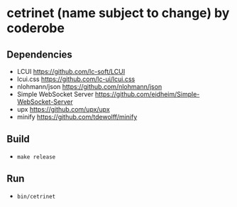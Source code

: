 # cetrinet (name subject to change) by coderobe

## Dependencies
- LCUI https://github.com/lc-soft/LCUI
- lcui.css https://github.com/lc-ui/lcui.css
- nlohmann/json https://github.com/nlohmann/json
- Simple WebSocket Server https://github.com/eidheim/Simple-WebSocket-Server
- upx https://github.com/upx/upx
- minify https://github.com/tdewolff/minify

## Build
- `make release`

## Run
- `bin/cetrinet`
